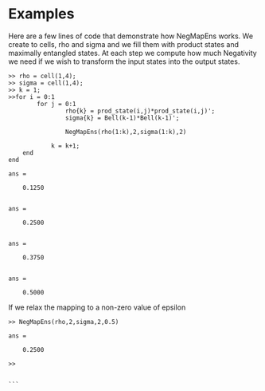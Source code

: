 Examples 
===

Here are a few lines of code that demonstrate how NegMapEns works. We create to cells, rho and sigma and we fill them with product states and maximally entangled states. At each step we compute how much Negativity we need if we wish to transform the input states into the output states.

```
>> rho = cell(1,4);
>> sigma = cell(1,4);
>> k = 1;
>>for i = 0:1
    	for j = 0:1
        		rho{k} = prod_state(i,j)*prod_state(i,j)';
        		sigma{k} = Bell(k-1)*Bell(k-1)';
        
        		NegMapEns(rho(1:k),2,sigma(1:k),2)
        
       		k = k+1; 
    end
end

ans =

    0.1250


ans =

    0.2500


ans =

    0.3750


ans =

    0.5000
````
If we relax the mapping to a non-zero value of epsilon 
````
>> NegMapEns(rho,2,sigma,2,0.5)

ans =

    0.2500

>> 


```